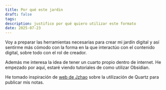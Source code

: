```yaml
---
title: Por qué este jardin
draft: false
tags: 
description: justifico por qué quiero utilizar este formato
date: 2025-07-23
---
```


Voy a preparar las herramientas necesarias para crear mi jardín digital y así sentirme más cómodo con la forma en la que interactúo con el contenido digital, sobre todo con el rol de creador.

Además me interesa la idea de tener un cuarto propio dentro de internet.
He empezado por aquí, estaré viendo tutoriales de como utilizar Obsidian.

He tomado inspiración de [web de Jzhao](jhzao.xyz) sobre la utilización de Quartz para publicar mis notas.